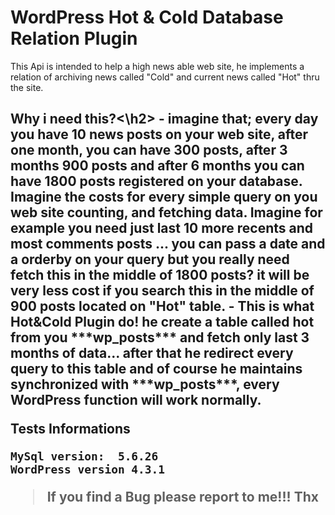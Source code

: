 # WordPress Hot & Cold Database Relation Plugin
This Api is intended to help a high news able web site, he implements a relation of archiving news called "Cold" and current news called "Hot" thru the site.

<h2>Why i need this?<\h2>
 - imagine that; every day you have  10 news posts on your web site, after one month, you can have 300 posts, after 3 months 900 posts and after 6 months you can have  1800 posts registered on your database. Imagine the costs for every simple query on you web site counting, and fetching data. Imagine for example you need just last 10 more recents and most comments posts ... you can pass a date and a orderby on your query but you really need fetch this in the middle of 1800 posts?  it will be very less cost if you  search this in the middle of 900 posts located on "Hot" table.
 - This is what Hot&Cold Plugin do! he create a table called hot from you ***wp_posts*** and fetch only last 3 months of data... after that he redirect every query to this table and of course he maintains synchronized with ***wp_posts***, every WordPress function will work normally.

 **Tests Informations**
 
 
```
MySql version:  5.6.26
WordPress version 4.3.1
```

>If you find a Bug please report to me!!!
Thx

